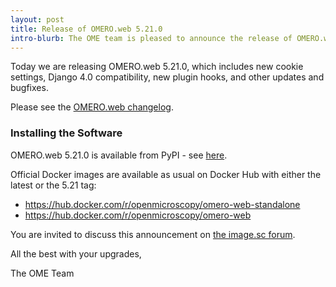 ```yaml
---
layout: post
title: Release of OMERO.web 5.21.0
intro-blurb: The OME team is pleased to announce the release of OMERO.web 5.21.0
---
```


Today we are releasing OMERO.web 5.21.0, which includes new cookie settings,
Django 4.0 compatibility, new plugin hooks, and other updates and bugfixes.

Please see the [OMERO.web changelog](https://github.com/ome/omero-web/blob/v5.21.0/CHANGELOG.md).

### Installing the Software

OMERO.web 5.21.0 is available from PyPI - see 
[here](https://pypi.org/project/omero-web/5.21.0/).

Official Docker images are available as usual on Docker Hub with either
the latest or the 5.21 tag:

* <https://hub.docker.com/r/openmicroscopy/omero-web-standalone>
* <https://hub.docker.com/r/openmicroscopy/omero-web>

You are invited to discuss this announcement on
[the image.sc forum](https://forum.image.sc/tags/c/data-management/29/omero).

All the best with your upgrades,

The OME Team
